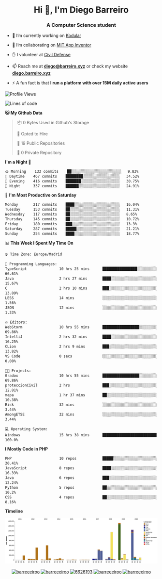 <h1 align="center">Hi 👋, I'm Diego Barreiro</h1>
<h3 align="center">A Computer Science student</h3>

- 🔭 I’m currently working on [Kodular](https://www.kodular.io)

- 👯 I’m collaborating on [MIT App Inventor](https://github.com/mit-cml/appinventor-sources)

- ✋ I volunteer at [Civil Defense](https://proteccioncivil.sdc.gal)

- 📫 Reach me at **diego@barreiro.xyz** or check my website **[diego.barreiro.xyz](https://diego.barreiro.xyz)**

- ⚡ A fun fact is that **I run a platform with over 15M daily active users**

<!--START_SECTION:waka-->
![Profile Views](http://img.shields.io/badge/Profile%20Views-0-blue)

![Lines of code](https://img.shields.io/badge/From%20Hello%20World%20I%27ve%20Written-17.8%20million%20lines%20of%20code-blue)

**🐱 My Github Data** 

> 📦 0 Bytes Used in Github's Storage 
 > 
> 💼 Opted to Hire
 > 
> 📜 19 Public Repositories
 > 
> 🔑 0 Private Repository 
 > 
**I'm a Night 🦉** 

```text
🌞 Morning    133 commits    ██░░░░░░░░░░░░░░░░░░░░░░░   9.83% 
🌆 Daytime    467 commits    ████████░░░░░░░░░░░░░░░░░   34.52% 
🌃 Evening    416 commits    ███████░░░░░░░░░░░░░░░░░░   30.75% 
🌙 Night      337 commits    ██████░░░░░░░░░░░░░░░░░░░   24.91%

```
📅 **I'm Most Productive on Saturday** 

```text
Monday       217 commits    ████░░░░░░░░░░░░░░░░░░░░░   16.04% 
Tuesday      153 commits    ██░░░░░░░░░░░░░░░░░░░░░░░   11.31% 
Wednesday    117 commits    ██░░░░░░░░░░░░░░░░░░░░░░░   8.65% 
Thursday     145 commits    ██░░░░░░░░░░░░░░░░░░░░░░░   10.72% 
Friday       180 commits    ███░░░░░░░░░░░░░░░░░░░░░░   13.3% 
Saturday     287 commits    █████░░░░░░░░░░░░░░░░░░░░   21.21% 
Sunday       254 commits    ████░░░░░░░░░░░░░░░░░░░░░   18.77%

```


📊 **This Week I Spent My Time On** 

```text
⌚︎ Time Zone: Europe/Madrid

💬 Programming Languages: 
TypeScript               10 hrs 25 mins      ████████████████░░░░░░░░░   66.61% 
Java                     2 hrs 27 mins       ████░░░░░░░░░░░░░░░░░░░░░   15.67% 
C                        2 hrs 10 mins       ███░░░░░░░░░░░░░░░░░░░░░░   13.89% 
LESS                     14 mins             ░░░░░░░░░░░░░░░░░░░░░░░░░   1.56% 
JSON                     12 mins             ░░░░░░░░░░░░░░░░░░░░░░░░░   1.33%

🔥 Editors: 
WebStorm                 10 hrs 55 mins      █████████████████░░░░░░░░   69.86% 
IntelliJ                 2 hrs 32 mins       ████░░░░░░░░░░░░░░░░░░░░░   16.25% 
CLion                    2 hrs 9 mins        ███░░░░░░░░░░░░░░░░░░░░░░   13.82% 
VS Code                  0 secs              ░░░░░░░░░░░░░░░░░░░░░░░░░   0.08%

🐱‍💻 Projects: 
Gradox                   10 hrs 55 mins      █████████████████░░░░░░░░   69.86% 
proteccionCivil          2 hrs               ███░░░░░░░░░░░░░░░░░░░░░░   12.81% 
mapa                     1 hr 37 mins        ██░░░░░░░░░░░░░░░░░░░░░░░   10.38% 
Risk                     32 mins             ░░░░░░░░░░░░░░░░░░░░░░░░░   3.44% 
AmongETSE                32 mins             ░░░░░░░░░░░░░░░░░░░░░░░░░   3.44%

💻 Operating System: 
Windows                  15 hrs 38 mins      █████████████████████████   100.0%

```

**I Mostly Code in PHP** 

```text
PHP                      10 repos            █████░░░░░░░░░░░░░░░░░░░░   20.41% 
JavaScript               8 repos             ████░░░░░░░░░░░░░░░░░░░░░   16.33% 
Java                     6 repos             ███░░░░░░░░░░░░░░░░░░░░░░   12.24% 
Python                   5 repos             ██░░░░░░░░░░░░░░░░░░░░░░░   10.2% 
CSS                      4 repos             ██░░░░░░░░░░░░░░░░░░░░░░░   8.16%

```


**Timeline**

![Chart not found](https://github.com/barreeeiroo/barreeeiroo/blob/master/charts/bar_graph.png) 


<!--END_SECTION:waka-->

<p align="center">
<a href="https://twitter.com/barreeeiroo" target="blank"><img align="center" src="https://cdn.jsdelivr.net/npm/simple-icons@3.0.1/icons/twitter.svg" alt="barreeeiroo" height="20" width="20" /></a>
<a href="https://linkedin.com/in/barreeeiroo" target="blank"><img align="center" src="https://cdn.jsdelivr.net/npm/simple-icons@3.0.1/icons/linkedin.svg" alt="barreeeiroo" height="20" width="20" /></a>
<a href="https://stackoverflow.com/users/6626193" target="blank"><img align="center" src="https://cdn.jsdelivr.net/npm/simple-icons@3.0.1/icons/stackoverflow.svg" alt="6626193" height="20" width="20" /></a>
<a href="https://fb.com/barreeeiroo" target="blank"><img align="center" src="https://cdn.jsdelivr.net/npm/simple-icons@3.0.1/icons/facebook.svg" alt="barreeeiroo" height="20" width="20" /></a>
<a href="https://instagram.com/barreeeiroo" target="blank"><img align="center" src="https://cdn.jsdelivr.net/npm/simple-icons@3.0.1/icons/instagram.svg" alt="barreeeiroo" height="20" width="20" /></a>
</p>
